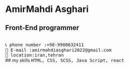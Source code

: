 # AmirMahdi Asghari
## Front-End programmer
<br>
<samp>
  📞 phone number :+98-9908632411
  <br>
  📧 E-mail :amirmahdiasghari2022@gmail.com<br>
  📍 location:iran,tehran
</samp>
<br>
## my skills
<samp>
  HTML,
  CSS,
  SCSS,
  Java Script,
  react
</samp>
<br>

